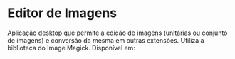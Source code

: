 # Editor de Imagens

Aplicação desktop que permite a edição de imagens (unitárias ou conjunto de imagens) e conversão da mesma em outras extensões. 
Utiliza a biblioteca do Image Magick.
Disponível em:

